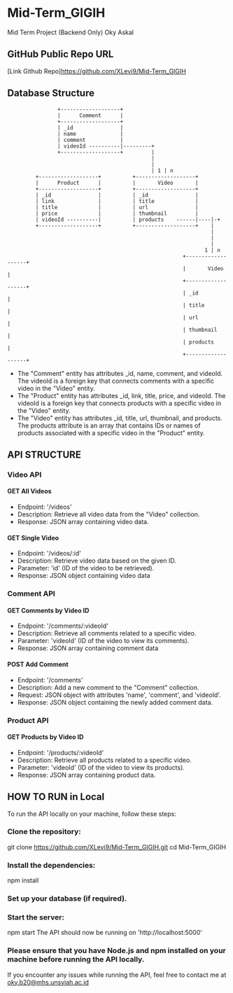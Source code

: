 # Mid-Term_GIGIH
Mid Term Project (Backend Only) Oky Askal

## GitHub Public Repo URL
[Link Github Repo]https://github.com/XLevi9/Mid-Term_GIGIH

## Database Structure
                    +-------------------+
                    |      Comment      |
                    +-------------------+
                    | _id               |
                    | name              |
                    | comment           |
                    | videoId ----------|---------+
                    +-------------------+         |
                                                  |
                                                  |
                                                  | 1 | n
             +-------------------+          +-------------------+
             |      Product      |          |       Video       |
             +-------------------+          +-------------------+
             | _id               |          | _id               |
             | link              |          | title             |
             | title             |          | url               |
             | price             |          | thumbnail         |
             | videoId ----------|          | products    ------|----|-+
             +-------------------+          +-------------------+    |
                                                                     |
                                                                     |
                                                                     |
                                                                   1 | n
                                                            +-------------------+
                                                            |       Video       |
                                                            +-------------------+
                                                            | _id               |
                                                            | title             |
                                                            | url               |
                                                            | thumbnail         |
                                                            | products          |
                                                            +-------------------+

- The "Comment" entity has attributes _id, name, comment, and videoId. The videoId is a foreign key that connects comments with a specific video in the "Video" entity.
- The "Product" entity has attributes _id, link, title, price, and videoId. The videoId is a foreign key that connects products with a specific video in the "Video" entity.
- The "Video" entity has attributes _id, title, url, thumbnail, and products. The products attribute is an array that contains IDs or names of products associated with a specific video in the "Product" entity.


## API STRUCTURE 
### Video API
#### GET All Videos
- Endpoint: '/videos'
- Description: Retrieve all video data from the "Video" collection.
- Response: JSON array containing video data.

#### GET Single Video
- Endpoint: '/videos/:id'
- Description: Retrieve video data based on the given ID.
- Parameter: 'id' (ID of the video to be retrieved).
- Response: JSON object containing video data

### Comment API
#### GET Comments by Video ID
- Endpoint: '/comments/:videoId'
- Description: Retrieve all comments related to a specific video.
- Parameter: 'videoId' (ID of the video to view its comments).
- Response: JSON array containing comment data

#### POST Add Comment
- Endpoint: '/comments'
- Description: Add a new comment to the "Comment" collection.
- Request: JSON object with attributes 'name', 'comment', and 'videoId'.
- Response: JSON object containing the newly added comment data.

### Product API
#### GET Products by Video ID
- Endpoint: '/products/:videoId'
- Description: Retrieve all products related to a specific video.
- Parameter: 'videoId' (ID of the video to view its products).
- Response: JSON array containing product data.

## HOW TO RUN in Local
To run the API locally on your machine, follow these steps:

### Clone the repository:
git clone https://github.com/XLevi9/Mid-Term_GIGIH.git
cd Mid-Term_GIGIH
### Install the dependencies:
npm install
### Set up your database (if required).
### Start the server:
npm start
The API should now be running on 'http://localhost:5000'
### Please ensure that you have Node.js and npm installed on your machine before running the API locally.

If you encounter any issues while running the API, feel free to contact me at 
oky.b20@mhs.unsyiah.ac.id


